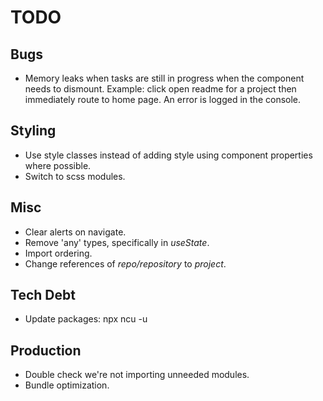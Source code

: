 # TODO

## Bugs

- Memory leaks when tasks are still in progress when the component needs to dismount. Example: click open readme for a project then immediately route to home page. An error is logged in the console.

## Styling

- Use style classes instead of adding style using component properties where possible.
- Switch to scss modules.

## Misc

- Clear alerts on navigate.
- Remove 'any' types, specifically in _useState_.
- Import ordering.
- Change references of _repo/repository_ to _project_.

## Tech Debt

- Update packages: npx ncu -u

## Production

- Double check we're not importing unneeded modules.
- Bundle optimization.

